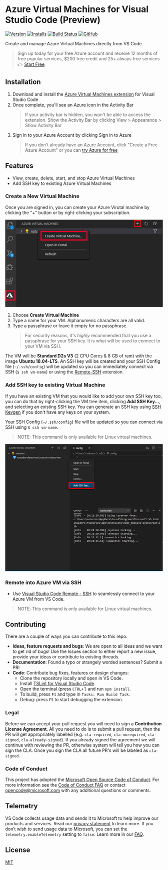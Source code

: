 # Azure Virtual Machines for Visual Studio Code (Preview)

<!-- region exclude-from-marketplace -->

[![Version](https://vsmarketplacebadge.apphb.com/version/ms-azuretools.vscode-azurevirtualmachines.svg)](https://marketplace.visualstudio.com/items?itemName=ms-azuretools.vscode-azurevirtualmachines) [![Installs](https://vsmarketplacebadge.apphb.com/installs-short/ms-azuretools.vscode-azurevirtualmachines.svg)](https://marketplace.visualstudio.com/items?itemName=ms-azuretools.vscode-azurevirtualmachines) [![Build Status](https://dev.azure.com/ms-azuretools/AzCode/_apis/build/status/vscode-azurevirtualmachines)](https://dev.azure.com/ms-azuretools/AzCode/_build/latest?definitionId=24) [![GitHub](https://img.shields.io/github/license/mashape/apistatus.svg)](https://github.com/Microsoft/vscode-azurevirtualmachines/blob/main/LICENSE.md)

<!-- endregion exclude-from-marketplace -->

Create and manage Azure Virtual Machines directly from VS Code.

> Sign up today for your free Azure account and receive 12 months of free popular services, $200 free credit and 25+ always free services 👉 [Start Free](https://azure.microsoft.com/free/open-source).

## Installation

1. Download and install the [Azure Virtual Machines extension](https://marketplace.visualstudio.com/items?itemName=ms-azuretools.vscode-azurevirtualmachines) for Visual Studio Code
2. Once complete, you'll see an Azure icon in the Activity Bar
    > If your activity bar is hidden, you won't be able to access the extension. Show the Activity Bar by clicking View > Appearance > Show Activity Bar
3. Sign in to your Azure Account by clicking Sign in to Azure
    >  If you don't already have an Azure Account, click "Create a Free Azure Account" or you can [try Azure for free](https://code.visualstudio.com/tryappservice/?utm_source=appservice-extension)

## Features

* View, create, delete, start, and stop Azure Virtual Machines
* Add SSH key to existing Azure Virtual Machines

### Create a New Virtual Machine

Once you are signed in, you can create your Azure Virutal machine by clicking the "+" button or by right-clicking your subscription.

![CreateVirtualMachine](resources/readme/createAzureVM.png)

1. Choose **Create Virtual Machine**
2. Type a name for your VM.  Alphanumeric characters are all valid.
3. Type a passphrase or leave it empty for no passphrase.
    >For security reasons, it's _highly_ recommended that you use a passphrase for your SSH key.  It is what will be used to connect to your VM via SSH.

The VM will be **Standard D2s V3** (2 CPU Cores & 8 GB of ram) with the image **Ubuntu 18.04-LTS**. An SSH key will be created and your SSH Config file (`~/.ssh/config`) will be updated so you can immediately connect via SSH (`$ ssh vm-name`) or using the [Remote-SSH](https://marketplace.visualstudio.com/items?itemName=ms-vscode-remote.remote-ssh) extension.


### Add SSH key to existing Virtual Machine

If you have an existing VM that you would like to add your own SSH key too, you can do that by right-clicking the VM tree item, clicking **Add SSH Key...**, and selecting an existing SSH key. You can generate an SSH key using [SSH Keygen](https://www.ssh.com/ssh/keygen#creating-an-ssh-key-pair-for-user-authentication) if you don't have any keys on your system.

Your SSH Config (`~/.ssh/config`) file will be updated so you can connect via SSH using `$ ssh vm-name`.

> NOTE: This command is only available for Linux virtual machines.

![AddSSHKey](resources/readme/AddSSHKey.png)

### Remote into Azure VM via SSH

- Use [Visual Studio Code Remote - SSH](https://marketplace.visualstudio.com/items?itemName=ms-vscode-remote.remote-ssh) to seamlessly connect to your Azure VM from VS Code.

> NOTE: This command is only available for Linux virtual machines.

<!-- region exclude-from-marketplace -->

## Contributing

There are a couple of ways you can contribute to this repo:

* **Ideas, feature requests and bugs**: We are open to all ideas and we want to get rid of bugs! Use the Issues section to either report a new issue, provide your ideas or contribute to existing threads.
* **Documentation**: Found a typo or strangely worded sentences? Submit a PR!
* **Code**: Contribute bug fixes, features or design changes:
  * Clone the repository locally and open in VS Code.
  * Install [TSLint for Visual Studio Code](https://marketplace.visualstudio.com/items?itemName=ms-vscode.vscode-typescript-tslint-plugin).
  * Open the terminal (press `CTRL+`\`) and run `npm install`.
  * To build, press `F1` and type in `Tasks: Run Build Task`.
  * Debug: press `F5` to start debugging the extension.

### Legal

Before we can accept your pull request you will need to sign a **Contribution License Agreement**. All you need to do is to submit a pull request, then the PR will get appropriately labelled (e.g. `cla-required`, `cla-norequired`, `cla-signed`, `cla-already-signed`). If you already signed the agreement we will continue with reviewing the PR, otherwise system will tell you how you can sign the CLA. Once you sign the CLA all future PR's will be labeled as `cla-signed`.

### Code of Conduct

This project has adopted the [Microsoft Open Source Code of Conduct](https://opensource.microsoft.com/codeofconduct/). For more information see the [Code of Conduct FAQ](https://opensource.microsoft.com/codeofconduct/faq/) or contact [opencode@microsoft.com](mailto:opencode@microsoft.com) with any additional questions or comments.

<!-- endregion exclude-from-marketplace -->

## Telemetry

VS Code collects usage data and sends it to Microsoft to help improve our products and services. Read our [privacy statement](https://go.microsoft.com/fwlink/?LinkID=528096&clcid=0x409) to learn more. If you don’t wish to send usage data to Microsoft, you can set the `telemetry.enableTelemetry` setting to `false`. Learn more in our [FAQ](https://code.visualstudio.com/docs/supporting/faq#_how-to-disable-telemetry-reporting).

## License

[MIT](LICENSE.md)

